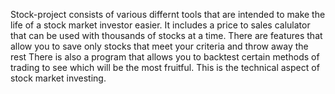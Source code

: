Stock-project consists of various differnt tools that are intended to make the life of a stock market investor easier.
It includes a price to sales calulator that can be used with thousands of stocks at a time. There are features that allow you to save only stocks that meet your criteria and throw away the rest
There is also a program that allows you to backtest certain methods of trading to see which will be the most fruitful. This is the technical aspect of stock market investing.


